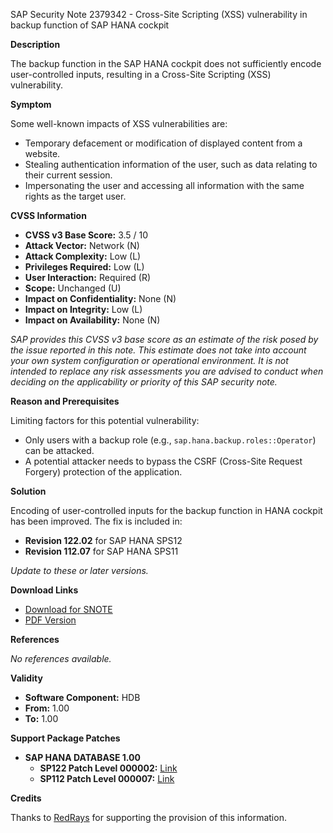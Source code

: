 SAP Security Note 2379342 - Cross-Site Scripting (XSS) vulnerability in backup function of SAP HANA cockpit

**Description**

The backup function in the SAP HANA cockpit does not sufficiently encode user-controlled inputs, resulting in a Cross-Site Scripting (XSS) vulnerability.

**Symptom**

Some well-known impacts of XSS vulnerabilities are:
- Temporary defacement or modification of displayed content from a website.
- Stealing authentication information of the user, such as data relating to their current session.
- Impersonating the user and accessing all information with the same rights as the target user.

**CVSS Information**

- **CVSS v3 Base Score:** 3.5 / 10
- **Attack Vector:** Network (N)
- **Attack Complexity:** Low (L)
- **Privileges Required:** Low (L)
- **User Interaction:** Required (R)
- **Scope:** Unchanged (U)
- **Impact on Confidentiality:** None (N)
- **Impact on Integrity:** Low (L)
- **Impact on Availability:** None (N)

_SAP provides this CVSS v3 base score as an estimate of the risk posed by the issue reported in this note. This estimate does not take into account your own system configuration or operational environment. It is not intended to replace any risk assessments you are advised to conduct when deciding on the applicability or priority of this SAP security note._

**Reason and Prerequisites**

Limiting factors for this potential vulnerability:
- Only users with a backup role (e.g., `sap.hana.backup.roles::Operator`) can be attacked.
- A potential attacker needs to bypass the CSRF (Cross-Site Request Forgery) protection of the application.

**Solution**

Encoding of user-controlled inputs for the backup function in HANA cockpit has been improved. The fix is included in:
- **Revision 122.02** for SAP HANA SPS12
- **Revision 112.07** for SAP HANA SPS11

_Update to these or later versions._

**Download Links**

- [Download for SNOTE](https://notesdownloads.sap.com/note/0040000018417692017)
- [PDF Version](https://me.sap.com/sap/support/sfm/notes/print/0002379342?language=en-US&token=7CBAF3867F354E79E4D7B3C457BD698A)

**References**

_No references available._

**Validity**

- **Software Component:** HDB
- **From:** 1.00
- **To:** 1.00

**Support Package Patches**

- **SAP HANA DATABASE 1.00**
  - **SP122 Patch Level 000002:** [Link](https://me.sap.com/sap/support/swdc/notes?cvnr=01200615320200017790&support_package=SP122&patch_level=000002)
  - **SP112 Patch Level 000007:** [Link](https://me.sap.com/sap/support/swdc/notes?cvnr=01200615320200017790&support_package=SP112&patch_level=000007)

**Credits**

Thanks to [RedRays](https://redrays.io) for supporting the provision of this information.
